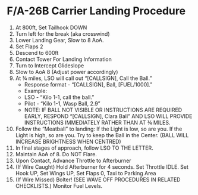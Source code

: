 # F/A-26B Carrier Landing Procedure

1. At 800ft, Set Tailhook DOWN
2. Turn left for the break (aka crosswind)
3. Lower Landing Gear, Slow to 8 AoA.
4. Set Flaps 2
5. Descend to 600ft
6. Contact Tower For Landing Information
7. Turn to Intercept Glideslope
8. Slow to AoA 8 (Adjust power accordingly)
9. At ¾ miles, LSO will call out “[CALLSIGN], Call the Ball.”
    - Response format - “[CALLSIGN], Ball, [FUEL/1000].”
    - Example:
    - LSO - “Kilo 1-1, call the ball.”
    - Pilot - “Kilo 1-1, Wasp Ball, 2.9”
    - NOTE: IF BALL NOT VISIBLE OR INSTRUCTIONS ARE REQUIRED EARLY, RESPOND “[CALLSIGN], Clara Ball” AND LSO WILL PROVIDE INSTRUCTIONS IMMEDIATELY RATHER THAN AT ¾ MILES.
10. Follow the “Meatball” to landing: If the Light is low, so are you. If the Light is high, so are you. Try to keep the Ball in the Center. (BALL WILL INCREASE BRIGHTNESS WHEN CENTRED)
11. In final stages of approach, follow LSO TO THE LETTER.
12. Maintain AoA of 8. Do NOT Flare.
13. Upon Contact, Advance Throttle to Afterburner
14. (If Wire Caught) Hold Afterburner for 4 seconds. Set Throttle IDLE. Set Hook UP, Set Wings UP, Set Flaps 0, Taxi to Parking Area
15. (If Wire Missed) Bolter! (SEE WAVE OFF PROCEDURES IN RELATED CHECKLISTS.) Monitor Fuel Levels.

<br>

